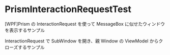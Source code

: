 # PrismInteractionRequestTest
[WPF]Prism の InteractionRequest を使って MessageBox に似せたウィンドウを表示するサンプル

InteractionRequest で SubWindow を開き、親 Window の ViewModel からクローズするサンプル

